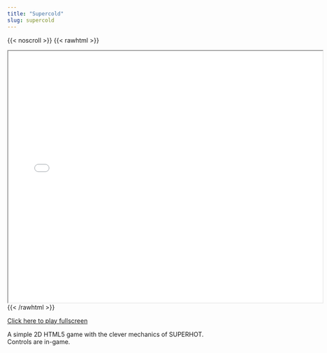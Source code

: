 ```yaml
---
title: "Supercold"
slug: supercold
---
```


{{< noscroll >}}
{{< rawhtml >}}
<iframe width="720" height="576" name="iframe" src="/cjs-garchive/supercold/index.html"></iframe>
{{< /rawhtml >}}

[Click here to play fullscreen](/cjs-garchive/supercold)

A simple 2D HTML5 game with the clever mechanics of SUPERHOT.
Controls are in-game.
